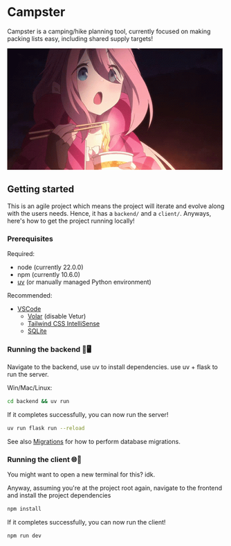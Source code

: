 # Campster

Campster is a camping/hike planning tool, currently focused on making packing lists easy, including shared supply targets!

![Nadeshiko eating cup ramen](https://github.com/Lian-D/Lian-d/raw/master/nadeshiko.gif)

## Getting started

This is an agile project which means the project will iterate and evolve along with the users needs. Hence, it has a `backend/` and a `client/`. Anyways, here's how to get the project running locally!

### Prerequisites

Required:

- node (currently 22.0.0)
- npm (currently 10.6.0)
- [uv](https://docs.astral.sh/uv/) (or manually managed Python environment)

Recommended:

- [VSCode](https://code.visualstudio.com/)
  - [Volar](https://marketplace.visualstudio.com/items?itemName=Vue.volar) (disable Vetur)
  - [Tailwind CSS IntelliSense](https://marketplace.visualstudio.com/items?itemName=bradlc.vscode-tailwindcss)
  - [SQLite](https://marketplace.visualstudio.com/items?itemName=alexcvzz.vscode-sqlite)

### Running the backend 🐍🖥

Navigate to the backend,
use uv to install dependencies.
use uv + flask to run the server.

Win/Mac/Linux:

```bash
cd backend && uv run
```

If it completes successfully, you can now run the server!

```bash
uv run flask run --reload
```

See also [Migrations](./migrations.md) for how to perform database migrations.

### Running the client 🌐📱

You might want to open a new terminal for this? idk.

Anyway, assuming you're at the project root again,
navigate to the frontend
and install the project dependencies

```sh
npm install
```

If it completes successfully, you can now run the client!

```sh
npm run dev
```
